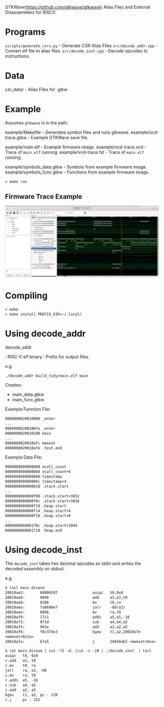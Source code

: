 GTKWave(https://github.com/gtkwave/gtkwave) Alias Files and External Disassemblers for RISCV.

# Programs

  `scripts/generate_csrs.py` - Generate CSR Alias Files
  `src/decode_addr.cpp`      - Convert elf file to alias files.
  `src/decode_inst.cpp`      - Decode opcodes to instructions.

# Data

csr_data/                - Alias Files for 
   <csr>.gtkw

# Example

Assumes `gtkwave` is in the path.

example/Makefile           - Generates symbol files and runs gtkwave.
example/vcd-trace.gtkw     - Example GTKWave save file.

example/main.elf           - Example firmware image.
example/vcd-trace.vcd      - Trace of `main.elf` running.
example/vcd-trace.fst      - Trace of `main.elf` running.

example/symbols_data.gtkw  - Symbols from example firmware image.
example/symbols_func.gtkw  - Functions from example firmware image.

~~~
> make run
~~~

## Firmware Trace Example

![Example of firmware trace](/example/vcd-wave-int.png)

# Compiling

~~~
> make
> make install PREFIX_DIR=~/.local/
~~~

# Using decode_addr

decode_addr <elf file> <output prefix>

   <elf file>      : RISC-V elf binary
   <output prefix> : Prefix for output files.


e.g.

~~~
./decode_addr build_tidy/main.elf main
~~~

Creates:

- main_data.gtkw
- main_func.gtkw

Example Function File:
~~~
0000000020010000 _enter
...
00000000200100fe _enter
0000000020010100 main
...
0000000020010afc memset
0000000020010afe .text.end
~~~

Example Data File:
~~~
0000000080000000 ecall_count
0000000080000004 ecall_count+4
0000000080000008 timestamp
000000008000000c timestamp+4
0000000080000010 .stack.start
...
0000000080000f08 .stack.start+3832
0000000080000f0c .stack.start+3836
0000000080000f10 .heap.start
0000000080000f14 .heap.start+4
0000000080000f18 .heap.start+8
...
000000008000170c .heap.start+2044
0000000080001710 .heap.end
~~~

# Using decode_inst

The ``decode_inst`` takes hex decimal opcodes as stdin and writes the decoded assembly on stdout.

e.g.
~~~
$ tail main.disasm
20010ae2:       00000297                auipc   t0,0x0
20010ae6:       9696                    add     a3,a3,t0
20010ae8:       8286                    mv      t0,ra
20010aea:       fa8680e7                jalr    -88(a3)
20010aee:       8096                    mv      ra,t0
20010af0:       17c1                    addi    a5,a5,-16
20010af2:       8f1d                    sub     a4,a4,a5
20010af4:       963e                    add     a2,a2,a5
20010af6:       f8c374e3                bgeu    t1,a2,20010a7e <memset+0x2a>
20010afa:       b7a5                    j       20010a62 <memset+0xe>
~~~

~~~
$ cat main.disasm | cut -f2 -d: |cut -c -10 | ./decode_inst  | tail
auipc   t0, 0x0
c.add   a3, t0
c.mv    t0, ra
jalr    ra, a3, -88
c.mv    ra, t0
c.addi  a5, -16
c.sub   a4, a5
c.add   a2, a5
bgeu    t1, a2, pc - 120
c.j     pc - 152
~~~
